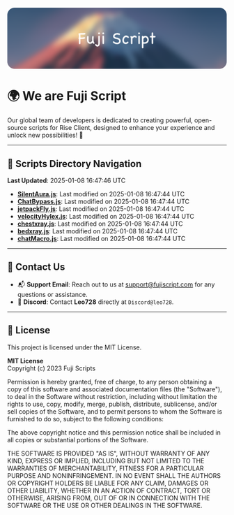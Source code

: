 ![Banner](.github/b.webp)

# 🌍 **We are Fuji Script**

Our global team of developers is dedicated to creating powerful, open-source scripts for Rise Client, designed to enhance your experience and unlock new possibilities! 🌟

---
<!-- SCRIPTS_NAVIGATION_START -->
## 📂 **Scripts Directory Navigation**

**Last Updated**: 2025-01-08 16:47:46 UTC

- **[SilentAura.js](scripts/SilentAura.js)**: Last modified on 2025-01-08 16:47:44 UTC
- **[ChatBypass.js](scripts/ChatBypass.js)**: Last modified on 2025-01-08 16:47:44 UTC
- **[jetpackFly.js](scripts/jetpackFly.js)**: Last modified on 2025-01-08 16:47:44 UTC
- **[velocityHylex.js](scripts/velocityHylex.js)**: Last modified on 2025-01-08 16:47:44 UTC
- **[chestxray.js](scripts/chestxray.js)**: Last modified on 2025-01-08 16:47:44 UTC
- **[bedxray.js](scripts/bedxray.js)**: Last modified on 2025-01-08 16:47:44 UTC
- **[chatMacro.js](scripts/chatMacro.js)**: Last modified on 2025-01-08 16:47:44 UTC

<!-- SCRIPTS_NAVIGATION_END -->

---

## 💬 **Contact Us**  
- 📬 **Support Email**: Reach out to us at [support@fujiscript.com](mailto:support@fujiscript.com) for any questions or assistance.  
- 💬 **Discord**: Contact **Leo728** directly at `Discord@leo728`.

---

## 📜 **License**

This project is licensed under the MIT License.  

**MIT License**  
Copyright (c) 2023 Fuji Scripts  

Permission is hereby granted, free of charge, to any person obtaining a copy of this software and associated documentation files (the "Software"), to deal in the Software without restriction, including without limitation the rights to use, copy, modify, merge, publish, distribute, sublicense, and/or sell copies of the Software, and to permit persons to whom the Software is furnished to do so, subject to the following conditions:  

The above copyright notice and this permission notice shall be included in all copies or substantial portions of the Software.  

THE SOFTWARE IS PROVIDED "AS IS", WITHOUT WARRANTY OF ANY KIND, EXPRESS OR IMPLIED, INCLUDING BUT NOT LIMITED TO THE WARRANTIES OF MERCHANTABILITY, FITNESS FOR A PARTICULAR PURPOSE AND NONINFRINGEMENT. IN NO EVENT SHALL THE AUTHORS OR COPYRIGHT HOLDERS BE LIABLE FOR ANY CLAIM, DAMAGES OR OTHER LIABILITY, WHETHER IN AN ACTION OF CONTRACT, TORT OR OTHERWISE, ARISING FROM, OUT OF OR IN CONNECTION WITH THE SOFTWARE OR THE USE OR OTHER DEALINGS IN THE SOFTWARE.  
